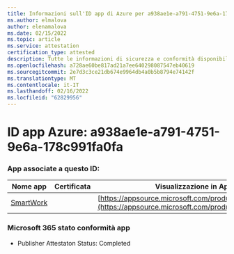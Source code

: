 ```yaml
---
title: Informazioni sull'ID app di Azure per a938ae1e-a791-4751-9e6a-178c991fa0fa
ms.author: elmalova
author: elenamalova
ms.date: 02/15/2022
ms.topic: article
ms.service: attestation
certification_type: attested
description: Tutte le informazioni di sicurezza e conformità disponibili per a938ae1e-a791-4751-9e6a-178c991fa0fa.
ms.openlocfilehash: a728ae60be817ad21a7ee640298087547eb40619
ms.sourcegitcommit: 2e7d3c3ce21db674e9964db4a0b5b8794e74142f
ms.translationtype: MT
ms.contentlocale: it-IT
ms.lasthandoff: 02/16/2022
ms.locfileid: "62829956"
---
```

# <a name="azure-app-id-a938ae1e-a791-4751-9e6a-178c991fa0fa"></a>ID app Azure: a938ae1e-a791-4751-9e6a-178c991fa0fa


### <a name="apps-associated-with-this-id"></a>App associate a questo ID:
| **Nome app** | **Certificata** | **Visualizzazione in AppSource** |
|--------------|---------------|-----------------------|
| [SmartWork](https://docs.microsoft.com/microsoft-365-app-certification/forward/WA200001149) |  | [https://appsource.microsoft.com/product/office/WA200001149](https://appsource.microsoft.com/product/office/WA200001149) |

### <a name="microsoft-365-app-compliance-status"></a>Microsoft 365 stato conformità app
- Publisher Attestaton Status: Completed
